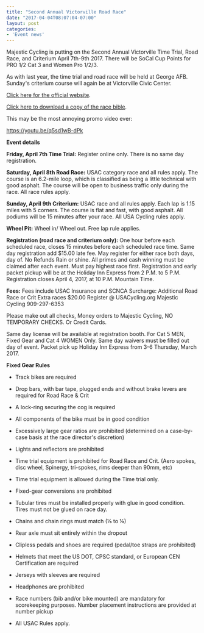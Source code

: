 ```yaml
---
title: "Second Annual Victorville Road Race"
date: "2017-04-04T08:07:04-07:00"
layout: post
categories:
- 'Event news'
---
```


Majestic Cycling is putting on the Second Annual Victorville Time Trial, Road Race, and Criterium April 7th-9th 2017. There will be SoCal Cup Points for PRO 1/2 Cat 3 and Women Pro 1/2/3.

As with last year, the time trial and road race will be held at George AFB. Sunday's criterium course will again be at Victorville Civic Center.

[Click here for the official website](https://majesticcycling.com/victorville-road-race-and-crit/).

[Click here to download a copy of the race bible](https://nebula.wsimg.com/47c65c68bdd440063417d798c1c79e49?AccessKeyId=BE1C0E0C7FC560B5D77F&disposition=0&alloworigin=1).

This may be the most annoying promo video ever:

https://youtu.be/q5sd1wB-dPk

**Event details**

**Friday, April 7th Time Trial:** Register online only. There is no same day registration.

**Saturday, April 8th Road Race:** USAC category race and all rules apply. The course is an 6.2-mile loop, which is classified as being a little technical with good asphalt. The course will be open to business traffic only during the race. All race rules apply.

**Sunday, April 9th Criterium:** USAC race and all rules apply. Each lap is 1.15 miles with 5 corners. The course is flat and fast, with good asphalt. All podiums will be 15 minutes after your race. All USA Cycling rules apply.

**Wheel Pit:** Wheel in/ Wheel out. Free lap rule applies.

**Registration (road race and criterium only):** One hour before each scheduled race, closes 15 minutes before each scheduled race time. Same day registration add $15.00 late fee. May register for either race both days, day of. No Refunds Rain or shine. All primes and cash winning must be claimed after each event. Must pay highest race first. Registration and early packet pickup will be at the Holiday Inn Express from 2 P.M. to 5 P.M. Registration closes April 4, 2017, at 10 P.M. Mountain Time.

**Fees:** Fees include USAC Insurance and SCNCA Surcharge: Additional Road Race or Crit Extra races $20.00 Register @ USACycling.org Majestic Cycling 909-297-6353

Please make out all checks, Money orders to Majestic Cycling, NO TEMPORARY CHECKS. Or Credit Cards.

Same day license will be available at registration booth. For Cat 5 MEN, Fixed Gear and Cat 4 WOMEN Only. Same day waivers must be filled out day of event. Packet pick up Holiday Inn Express from 3-6 Thursday, March 2017.

**Fixed Gear Rules**

- Track bikes are required

- Drop bars, with bar tape, plugged ends and without brake levers are required for Road Race &amp; Crit

- A lock-ring securing the cog is required

- All components of the bike must be in good condition

- Excessively large gear ratios are prohibited (determined on a case-by-case basis at the race director's discretion)

- Lights and reflectors are prohibited

- Time trial equipment is prohibited for Road Race and Crit. (Aero spokes, disc wheel, Spinergy, tri-spokes, rims deeper than 90mm, etc)

- Time trial equipment is allowed during the Time trial only.

- Fixed-gear conversions are prohibited

- Tubular tires must be installed properly with glue in good condition. Tires must not be glued on race day.

- Chains and chain rings must match (&frac18; to &frac18;)

- Rear axle must sit entirely within the dropout

- Clipless pedals and shoes are required (pedal/toe straps are prohibited)

- Helmets that meet the US DOT, CPSC standard, or European CEN Certification are required

- Jerseys with sleeves are required

- Headphones are prohibited

- Race numbers (bib and/or bike mounted) are mandatory for scorekeeping purposes. Number placement instructions are provided at number pickup

- All USAC Rules apply.
